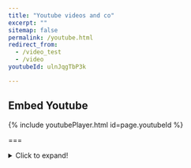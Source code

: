```yaml
---
title: "Youtube videos and co"
excerpt: ""
sitemap: false
permalink: /youtube.html
redirect_from:
  - /video_test
  - /video
youtubeId: ulnJqgTbP3k

---
```


## Embed Youtube

<!---
Include this next line in your .md for Youtube videos, make sure to put your video ID up there!

Example:     youtubeId: lDi9uFcD7XI
-->

{% include youtubePlayer.html id=page.youtubeId  %}

===


<details>
  <summary>Click to expand!</summary>

Lorem ipsum dolor sit amet, consectetur adipiscing elit. Maecenas quis erat non sapien placerat ultrices sed vel lorem. Cras eget cursus felis. Integer non libero at urna pellentesque sagittis. Duis condimentum porttitor tortor, ultricies consectetur metus pharetra eget. Donec sit amet ipsum ac ex volutpat mollis vel sit amet dui. Vivamus risus augue, egestas consectetur tortor tempor, vehicula ultricies purus. Maecenas sodales mauris in ornare efficitur. Pellentesque varius metus ex, non fringilla velit accumsan ac. Cras vitae leo interdum, sodales massa ut, accumsan eros.

Curabitur accumsan arcu nisi. Etiam venenatis luctus eros, vel pellentesque augue aliquet vel. Pellentesque rutrum leo nulla, sagittis porttitor erat congue sit amet. Mauris ultricies est ac feugiat venenatis. Vivamus ut ex ut quam pellentesque laoreet. Nam placerat est vel mi interdum, et elementum enim tristique. Quisque ornare ligula eu mi ultrices pharetra. Mauris maximus accumsan fringilla. Nullam ultricies risus ipsum, a maximus arcu tempus vitae. Sed et mi eget ligula dapibus bibendum. Phasellus mi augue, finibus quis elit sed, tincidunt commodo purus. Integer suscipit leo sed gravida posuere.

Suspendisse sollicitudin euismod arcu eu dictum. Ut cursus diam in sem iaculis rhoncus eget in enim. Mauris laoreet elementum ipsum ac placerat. In sed leo augue. Curabitur at ipsum fringilla, interdum purus in, dictum arcu. Nulla pulvinar sem id massa posuere, a porta quam ultricies. Praesent vitae facilisis nisl, a tristique tortor. Aenean sit amet ultricies magna. Suspendisse feugiat sollicitudin nisi. Suspendisse viverra lorem id nibh gravida lacinia quis id nisl. Fusce feugiat sem id tortor porttitor, ac dictum ante interdum. Mauris posuere diam et enim imperdiet, in consequat nunc efficitur.

Proin tincidunt volutpat orci, eu mattis purus ultrices vitae. Curabitur gravida magna ipsum, sed ultrices ipsum congue eget. Aliquam sit amet nulla metus. Donec sed posuere risus. Ut pulvinar arcu tellus, a feugiat metus tincidunt eu. Sed bibendum magna vitae felis maximus, et aliquam turpis porta. Morbi quam nulla, tempus sed diam quis, varius dictum nisl. Vestibulum eleifend purus lectus, at maximus quam aliquam ut. In imperdiet porta sem vitae tincidunt.

Nunc eu aliquet dui. Suspendisse vel mauris sem. Integer ante nunc, ultrices non volutpat non, viverra at quam. Duis egestas rutrum mauris, elementum vehicula nisl accumsan eu. Proin aliquam justo ac gravida dignissim. Duis sollicitudin feugiat posuere. Pellentesque id massa cursus, vulputate dui vel, porttitor massa. Sed ac sagittis eros. Nam egestas in leo eget aliquet. Orci varius natoque penatibus et magnis dis parturient montes, nascetur ridiculus mus. Sed sit amet vulputate mi. Duis sed nibh eu mi sagittis finibus vel at magna. Duis fermentum urna quis faucibus cursus.

</details>